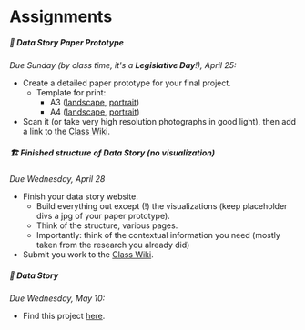 # Assignments

<!-- ##### 👾 Coding Exercise 1 (Foundation)

*Due this Wednesday, January 27:*

- Do this assignment first (strongly recommended)
-  We will spend 50% of our time in this course coding. Having a shared foundation for this is **extremely important**. I will always be there to support and assist you with problems you encounter. For now, please work your way through 👾 [Coding Exercise 1 ~ Foundation](../coding-exercises/exercise1-foundation) and submit your work in the end.
- Here is a thorough, interactive ``basic-javascript`` tutorial if you want to brush up your skills: [Basic JavaScript](https://learn.freecodecamp.org/javascript-algorithms-and-data-structures/basic-javascript/). And [here](https://www.codecademy.com/learn/introduction-to-javascript) is Codecadey's version. -->






<!-- ##### 🖍 Dear Data: Reading Visualizations

*Due Monday, February 1:*

- Dear Data is a project and book by Giorgia Lupi and Stefanie Posavec. We can learn a lot from them about visualizing data. This assignment is explained in [this spreadsheet](https://docs.google.com/spreadsheets/d/1PTTTbewj2zsqgztBhNZKB2ipunpI7jiok2tmm_kfhXE/edit?usp=sharing). Make sure to first read the introduction, then claim and study two visualizations. Be prepared to explain them in the next class. -->



<!--
##### 👾 Coding Exercise 2 (Form Data, plain JS)

*Due Wednesday, February 3:*

- Create a Google Form collecting data of the "linear scale" type (like we did in this week's Lab)
- collect responses from at least 10 people (e.g. send it to people in this class (use Slack), or open the form on your phone and walk around the cafeteria!)
- use the techniques used in [the lab](../labs/lab1/) to
- export the data in `json` format
- transform it to an array with average values
- build a bar graph using JavaScript
  - be creative and make it look more fun than my example!
- the last two points can be worked on simultaneously (you don't need all the responses to start working on the code)
- [how to collect and use data with Google Forms](../labs/collect-data-google-form)
- When you are done, post links to Code and the Live Website to the [Class Wiki](https://github.com/leoneckert/critical-data-and-visualization-spring-2021/wiki).


##### 👁 Watch this talk by Mike Bostock, Eyeo 2013
*Due Wednesday, February 3:*
- Find the talk [here]([talk](https://vimeo.com/69448223). -->




<!-- ##### 📖 Reading 1 (Data Intro)

*Due Sunday(!), February 7, at noon:*

- Find this Reading Assignment [here](../readings/reading1). -->




<!-- ##### 💡 Data Zine Subject Proposal

*Due Monday, February 8:*

- Take a good amount of time ideating about your subject for the [Data Zine Project](../projects/data-zine). This [excerpt](https://drive.google.com/file/d/1BEVAqv67rDhuNVVjKETDDTeW09orCNxy/view?usp=sharing) from Dear Data might help to envision this process.
- In the next class, be prepared to introduce your subject.
- Remember that ultimately, your dataset should have at least 20 individual data points, each with at least four features.
- The phenomenon you pick must be something that occurs over time.
- It is highly recommended to consider a phenomenon that has nothing to do with technology and that you find poetic. -->






<!-- ##### 👾 Coding Exercise 3 (Data-binding, JSON)

*Due Wednesday, February 10:*

- Data
  - submit a JSON file together with your Coding Exercise that demonstrates the start of your data collection for the Data Zine
- Code
  - Watch the videos from [the lab](../labs/lab2) and read the notes.
  - Read them again, and email me questions you have. Book my [office hours](https://calendar.google.com/calendar/u/0/selfsched?sstoken=UUE0X1AyMVlCNnpyfGRlZmF1bHR8ZTBmYjk2MTcyMjZkZmUwMzhjYTllN2IxMzlkMmQ4MTU), too, if anything is unclear (it's totally normal!).
  - Use D3 to turn the dataset you are currently collecting (for the Data Zine) into shapes.
  - Do not worry about visualizing the data effectively, but be creative in the aesthetics.
  - create any shapes from it and use data functions (video 3) in at least one spot in such a way that the value of your data point affects the shape you created using D3.
  - push your work to your repo and submit a link to the [Class Wiki](https://github.com/leoneckert/critical-data-and-visualization-spring-2021/wiki) -->




<!-- ##### 📖 Reading 2 (Data Bias)

*Due Sunday(!), February 21, at noon:*

- Find this Reading Assignment [here](../readings/reading2). -->





<!-- ##### 👾 Coding Exercise 4 (Grouping Elements)

*Due Wednesday, February 24:*

- Visualize your data making use of group (<g>) elements
- Your data points have multiple categories (names, values, labels etc.). Make each category affect a different aspect of a visual representation in a group.
- Take [this example](https://drive.google.com/file/d/1Qmnp0l9GegI6pG968rzsbm81SUIkcVPD/view?usp=sharing) by Giorgia Lupi. Each shape is a group of other shapes with attributes that represent different aspects of the data. She describes her logic on the back of the postcard. Create your own such logic for your data, and group shapes with different attributes into svg group elements.
- This is an exercise, not a project in its own right. You can work on your Data Zine alongside this exercise.
- Since this exercise, include rather more elements (for practice) in each group than (for stylistic choice) few. -->




<!-- ##### ✂️ Data Zine Paper Prototype

*Due Wednesday, February 24:*

- Print out [the template](https://drive.google.com/file/d/1cTKq3KGXeicckOdh-PQVKqRxWS6HN7Um/view?usp=sharing) on A3-sized paper, or [this template](https://drive.google.com/file/d/1HVQckA9IcByhOhiY3FU6FDwN1s7GXeQH/view?usp=sharing) on A4-size paper.
- Sketch out where you are planning to put which information (graphic and descriptive text). Remember you can create more than one visualization to illustrate different aspects of your data set.
- Scan your prototype, push it to your repository and add a link to the [Class Wiki](https://github.com/leoneckert/critical-data-and-visualization-spring-2021/wiki).



##### 📊 Read Edward Tufte's texts on Data Visualization

*Due Wednesday, February 24:*

- Read the following Chapters of The Visual Display of Quantitative Information by Edward R. Tufte:
- "Graphical Excellence"
- "Graphical Integrity"
- "Sources of Graphical Integrity and Sophistication"
  - I highly recommend getting a physical copy from the library. A [digital version](https://drive.google.com/file/d/1z-dc0YQbjw9V-zSbGmswiCdIlLi7PQ6f/view?usp=sharing) can be found here. -->




<!-- ##### 📖 Reading 3 (Surveillance Capitalism)

*Due Sunday(!), Feb 28, at noon:*

- Find this Reading Assignment [here](../readings/reading3). -->




<!-- ##### 🏗 Finished version of Data Zine

*Due Wednesday, March 3:*

- Finish your Data Zine using the [coding template](../projects/data-zine/coding-template.zip).
- Take notes of problems and difficulties you are running into.
- Make a copy of the project titled "datazine-WIP" ("WIP = Work In Progress") and post it the [Class Wiki](https://github.com/leoneckert/critical-data-and-visualization-spring-2021/wiki).
 -->


<!-- ##### 🖼 Data Zine

*Due Monday, Mar 8:*

- Find this Project [here](../projects/data-zine). -->




<!-- ##### 📖 Reading 4 (Prediction & Uncertainty)

*Due Sunday(!), March 14, at noon:*

- Find this Reading Assignment [here](../readings/reading4). -->





<!-- ##### 🤹 Two Data Stories  

*Due Monday, March 15:*
- Find two articles that tell a story with data and data visualization.
  - Supply links to them in a markdown file alongside 2-3 sentences explaining what they are about. Push the file and add a link to the [Class Wiki](https://github.com/leoneckert/critical-data-and-visualization-spring-2021/wiki).
  - Be prepared to explain what you enjoy about these articles and the way they use data / data visualization.
  - finding your own sources is highly encouraged. Nevertheless, here are potential sources: [nytimes](https://www.nytimes.com/interactive/2020/12/30/us/2020-year-in-graphics.html), [washingtonpost](https://www.washingtonpost.com/graphics/2018/ns/best-graphics/), [fivethirtyeight](https://fivethirtyeight.com/), [pudding.cool](https://pudding.cool/). -->


<!-- ##### 👾 Coding Exercise 5 (Roesling's Graph)

*Due Wednesday, March 17:*
- watch the first 5 minutes of [this video](https://www.ted.com/talks/hans_rosling_the_best_stats_you_ve_ever_seen?language=en).
- this weeks assignment is to rebuild the visualization from the video.
- download the [Exercise Code](../labs/lab6/rosling-start.zip) first.
- study [this highlevel overview](../labs/lab6/assets/rosling-start-explained.jpg) of what you will find in the code.
- Apply the learning from [Lab 6]((../labs/lab6) to visualize the data dynamically.
  - You will mostly be working in section "C" of the code (as labelled in screenshot below).
  - section A is also good to study because you should use the scales for datapoints x postition, y position and radius (if you do circles).
  - the `drawViz` function (section C) is being called every second. Inside it, you can use the array `currentYearData` - at every function call it carries a new set of data (of that current year).
  - you will need to:
    - bring the datapoints onto the page.
    - define what should happen with **entering** elements
    - define what should happen with **exiting** elements
- your result may look like [this](../labs/lab6/assets/rosling-result.gif) - but do feel free to style things differently and be creative in your design
- push your work to your repo and submit a link to the [Class Wiki](https://github.com/leoneckert/critical-data-and-visualization-spring-2021/wiki) -->




<!-- ##### 🍱 Three Good Datasets

*Due Wednesday, March 17:*
-_
- Take a deep dive into the datasets that you can find online.
  - Find three different datasets that you like, write a short paragraph highlighting what they are about and how you could imagine building a project around them.
  - collect those notes in markdown file, push to your repo and submit a link to the [Class Wiki](https://github.com/leoneckert/critical-data-and-visualization-spring-2021/wiki).
  - Find some sources for datasets in our [Resources Page](https://github.com/leoneckert/critical-data-and-visualization-spring-2021/tree/main/other/resources).
    - if you find other cool sources (both english and Chinese), consider [submitting them to a collection](https://docs.google.com/forms/d/e/1FAIpQLScfgFIBxAlW9Qz7t2jO6GViJ8y0utwFQBdEQORXuNMBkKTE8Q/viewform?usp=sf_link) I have started 😊
    - Dedicate time to this research, find something that you feel connected to and inspired by -> you will spend about seven weeks dealing with the subject you choose, pick something exciting.
    - What matters is your passion for the subject as well as the potential for creative visualizations of it.
    - keep your mind open to the possibility of collecting or scraping an interesting dataset - if this is something of interest to you, I will assist and advise you. -->






<!-- ##### 🚀 5x20seconds: What's it all about?
*Due Monday, March 22:*
- Prepare a very short presentation about your favorite of the three subjects your pre-selected.
- Each of you will present their topic in this format:
  - 5 slides that can only contain images (no text!)
  - 20 seconds per slide as you talk along explaining your interest and what you hope to make visible through your project
  - practice your text and its timing (email it to me by Sunday if that helps)
  - this is a VERY short presentation, do not invest more than maximum (!) 2 hours to prepare it.
  - Add your 5 slides to this [Drive Folder](https://drive.google.com/drive/folders/1yDiWxc0uAIvAV7QSi8Dbip6lckfKkTME?usp=sharing) and add a link to the [Class Wiki](https://github.com/leoneckert/critical-data-and-visualization-spring-2021/wiki) by Sunday night, please. -->







<!-- ##### 👾 Coding Exercise 6 (Mastering Transitions)

*Due Wednesday, March 24:*
- Finish the Website we started in [Lab 7](../labs/lab7).
  - You should be feeling comfortable with all the techniques used in it,
  - Experiment a lot
    - play with transitions, ease, delays, durations ([d3-transition](https://github.com/d3/d3-transition), [d3-ease](https://github.com/d3/d3-ease), [all ease functions](https://observablehq.com/@d3/easing-animations))
    - make sure there is no glitch, no matter which button is pressed, things must transition smoothly to show the new data.
    - surprise us on the last button!
  - add your finished work to the [Class Wiki](https://github.com/leoneckert/critical-data-and-visualization-spring-2021/wiki)
![image](../labs/lab7/assets/lab7.gif) -->



<!-- ##### 🕵️ Outline Research

*Due Monday, March 29:*

- Next class is a 1-on-1 Check-In for the Contextual Report.
  - You must have an ultimate decision on the dataset you will be using
    - Download the dataset and take a look at it in Atom. Does it look usable for your project?
  - Have a solidified idea about the approach: how is your story told, what is the story?
  - Bring in a list of sources (ideally) and/or questions you will need or research for your report. -->






<!-- ##### 👾 Coding Exercise 7 (Line Generators)

*Due Wednesday, March 31:*

- modify the code created in [lab 8](../labs/lab8) to make the visualization behave in this way:
![exercise](../labs/lab8/assets/line-transition.gif) -->






<!-- ##### 🗺 Data Story: Contextual Report
*Due Monday, April 12:*
- Find this project [here](../projects/data-story-and-contextual-report-presentation). -->







<!-- ##### 📖 Reading 5 (Ethics)

*Due Sunday(!), April 18, at noon:*

- Find this Reading Assignment [here](../readings/reading5). -->






<!-- ##### 👾 Coding Exercise 8 (Maps)

*Due Wednesday, April 21:*

- Set yourself a visual goal for a map exercise (e.g. I want a dot to move from location to location).
- This is not a "project", but an exercise and opportunity to create something visually pleasing.
- Below are examples.
  - find geojson data you are interested in (a country, a province, the moon?)
  - play with different projections.
  - try to transition between different projections.
  - try to transition between different geojson data sets.
  - or try the [geoOrthographic](https://observablehq.com/search?query=geoOrthographic) projection (get [abstract](https://twitter.com/mbostock/status/932784677185765377?lang=en) 😉)
  - be playful.


![lab9](../labs/lab9/assets/lab9-assignment.gif) -->






##### 📐 Data Story Paper Prototype

*Due Sunday (by class time, it's a **Legislative Day**!), April 25:*

- Create a detailed paper prototype for your final project.
  - Template for print:
    - A3 ([landscape](https://drive.google.com/file/d/140YP8ob9rt1zGyoAwh75V_V9UKUEr0II/view?usp=sharing), [portrait](https://drive.google.com/file/d/169yaiS_VhMRtQodg2slwX6SszlCHpRF_/view?usp=sharing))
    - A4 ([landscape](https://drive.google.com/file/d/12hf5hzlQwk8vbSYZgCfoEfpbrMPISdTd/view?usp=sharing), [portrait](https://drive.google.com/file/d/1j4-xBS9KMDbiDBmSgLVOPBastlvyvQ-O/view?usp=sharing))
- Scan it (or take very high resolution photographs in good light), then add a link to the [Class Wiki](https://github.com/leoneckert/critical-data-and-visualization-spring-2021/wiki).





##### 🏗  Finished structure of Data Story (no visualization)

*Due Wednesday, April 28*

- Finish your data story website.
  - Build everything out except (!) the visualizations (keep placeholder divs a jpg of your paper prototype).
  - Think of the structure, various pages.
  - Importantly: think of the contextual information you need (mostly taken from the research you already did)
- Submit you work to the [Class Wiki](https://github.com/leoneckert/critical-data-and-visualization-spring-2021/wiki).




##### 🎈 Data Story

*Due Wednesday, May 10:*

- Find this project [here](../projects/data-story-and-contextual-report-presentation).
